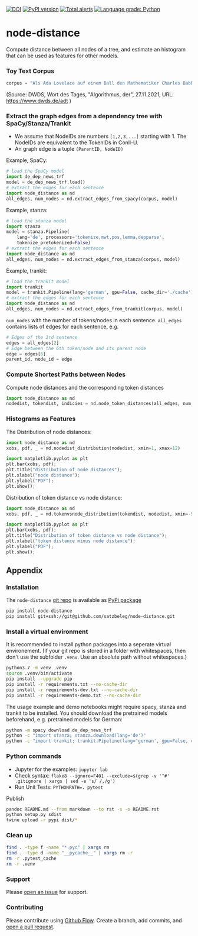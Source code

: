 [![DOI](https://zenodo.org/badge/433801845.svg)](https://zenodo.org/badge/latestdoi/433801845)
[![PyPI version](https://badge.fury.io/py/node-distance.svg)](https://badge.fury.io/py/node-distance)
[![Total alerts](https://img.shields.io/lgtm/alerts/g/satzbeleg/node-distance.svg?logo=lgtm&logoWidth=18)](https://lgtm.com/projects/g/satzbeleg/node-distance/alerts/)
[![Language grade: Python](https://img.shields.io/lgtm/grade/python/g/satzbeleg/node-distance.svg?logo=lgtm&logoWidth=18)](https://lgtm.com/projects/g/satzbeleg/node-distance/context:python)


# node-distance
Compute distance between all nodes of a tree, and estimate an histogram that can be used as features for other models.

### Toy Text Corpus

```py
corpus = "Als Ada Lovelace auf einem Ball den Mathematiker Charles Babbage traf, der sie einlud, die von ihm erfundene „Differenzmaschine“ anzusehen, war sie hellauf begeistert. Die Maschine konnte selbstständig addieren und subtrahieren, doch Ada war klar, dass die Möglichkeiten damit noch lange nicht erschöpft waren. Sie träumte davon, dass eine solche Maschine eines Tages sogar Musik abspielen könnte, und ersann so die Idee eines modernen Computers. 1845 legte sie den ersten Algorithmus zur maschinellen Berechnung der Bernoulli-Zahlen vor und wird daher von vielen als erste Computerprogrammiererin der Welt gefeiert."
```
(Source: DWDS, Wort des Tages, "Algorithmus, der", 27.11.2021, URL: https://www.dwds.de/adt )


### Extract the graph edges from a dependency tree with SpaCy/Stanza/Trankit
- We assume that NodeIDs are numbers `[1,2,3,...]` starting with 1. 
  The NodeIDs are equivalent to the TokenIDs in Conll-U.
- An graph edge is a tuple `(ParentID, NodeID)`


Example, SpaCy:
```py
# load the SpaCy model
import de_dep_news_trf
model = de_dep_news_trf.load()
# extract the edges for each sentence
import node_distance as nd
all_edges, num_nodes = nd.extract_edges_from_spacy(corpus, model)
```

Example, stanza:
```py
# load the stanza model
import stanza
model = stanza.Pipeline(
    lang='de', processors='tokenize,mwt,pos,lemma,depparse',
    tokenize_pretokenized=False)
# extract the edges for each sentence
import node_distance as nd
all_edges, num_nodes = nd.extract_edges_from_stanza(corpus, model)
```

Example, trankit:
```py
# load the trankit model
import trankit
model = trankit.Pipeline(lang='german', gpu=False, cache_dir='./cache')
# extract the edges for each sentence
import node_distance as nd
all_edges, num_nodes = nd.extract_edges_from_trankit(corpus, model)
```

`num_nodes` with the number of tokens/nodes in each sentence.
`all_edges` contains lists of edges for each sentence, e.g.
```py
# Edges of the 3rd sentence
edges = all_edges[2]
# Edge between the 6th token/node and its parent node
edge = edges[6]
parent_id, node_id = edge
```

### Compute Shortest Paths between Nodes
Compute node distances and the corresponding token distances

```py
import node_distance as nd
nodedist, tokendist, indicies = nd.node_token_distances(all_edges, num_nodes, cutoff=25)
```

### Histograms as Features

The Distribution of node distances:
```py
import node_distance as nd
xobs, pdf, _ = nd.nodedist_distribution(nodedist, xmin=1, xmax=12)

import matplotlib.pyplot as plt
plt.bar(xobs, pdf);
plt.title("distribution of node distances");
plt.xlabel("node distance");
plt.ylabel("PDF");
plt.show();
```

Distribution of token distance vs node distance:
```py
import node_distance as nd
xobs, pdf, _ = nd.tokenvsnode_distribution(tokendist, nodedist, xmin=-5, xmax=15)

import matplotlib.pyplot as plt
plt.bar(xobs, pdf);
plt.title("Distribution of token distance vs node distance");
plt.xlabel("token distance minus node distance");
plt.ylabel("PDF");
plt.show();
```


## Appendix

### Installation
The `node-distance` [git repo](http://github.com/satzbeleg/node-distance) is available as [PyPi package](https://pypi.org/project/node-distance)

```sh
pip install node-distance
pip install git+ssh://git@github.com/satzbeleg/node-distance.git
```

### Install a virtual environment
It is recommended to install python packages into a seperate virtual environement. (If your git repo is stored in a folder with whitespaces, then don't use the subfolder `.venv`. Use an absolute path without whitespaces.)

```sh
python3.7 -m venv .venv
source .venv/bin/activate
pip install --upgrade pip
pip install -r requirements.txt --no-cache-dir
pip install -r requirements-dev.txt --no-cache-dir
pip install -r requirements-demo.txt --no-cache-dir
```

The usage example and demo notebooks might require spacy, stanza and trankit to be installed. You should download the pretrained models beforehand, e.g. pretrained models for German:

```sh
python -m spacy download de_dep_news_trf
python -c "import stanza; stanza.download(lang='de')"
python -c "import trankit; trankit.Pipeline(lang='german', gpu=False, cache_dir='./cache')"
```

### Python commands

* Jupyter for the examples: `jupyter lab`
* Check syntax: `flake8 --ignore=F401 --exclude=$(grep -v '^#' .gitignore | xargs | sed -e 's/ /,/g')`
* Run Unit Tests: `PYTHONPATH=. pytest`

Publish

```sh
pandoc README.md --from markdown --to rst -s -o README.rst
python setup.py sdist 
twine upload -r pypi dist/*
```

### Clean up 

```sh
find . -type f -name "*.pyc" | xargs rm
find . -type d -name "__pycache__" | xargs rm -r
rm -r .pytest_cache
rm -r .venv
```


### Support
Please [open an issue](https://github.com/satzbeleg/node-distance/issues/new) for support.


### Contributing
Please contribute using [Github Flow](https://guides.github.com/introduction/flow/). Create a branch, add commits, and [open a pull request](https://github.com/satzbeleg/node-distance/compare/).
